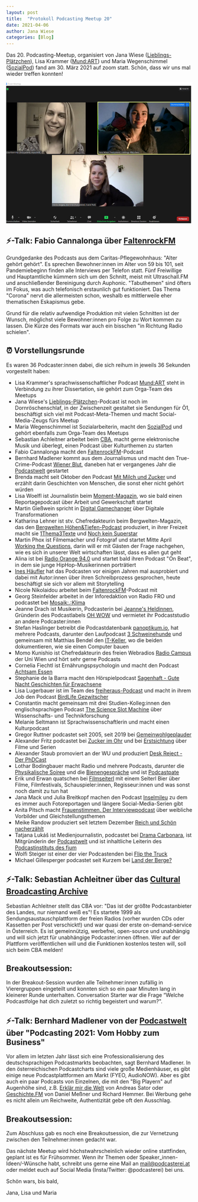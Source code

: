 ```yaml
---
layout: post
title:  "Protokoll Podcasting Meetup 20"
date: 2021-04-06
author: Jana Wiese
categories: [Blog]
---
```


Das 20. Podcasting-Meetup, organisiert von Jana Wiese
([Lieblings-Plätzchen](www.lieblings-plaetzchen.com/)), Lisa Krammer
([Mund:ART](http://mundartpodcast.at/)) und Maria Wegenschimmel
([SozialPod](https://www.sozialpod.com/)) fand am 30. März 2021 auf zoom statt. Schön, dass wir uns mal wieder treffen konnten!

![Das Orga-Team zu Beginn des Meetups auf Zoom](/img/meetup-20-teamzoom.jpg)

## ⚡-Talk: Fabio Cannalonga über [FaltenrockFM](https://www.caritas-pflege.at/wien/aktuell/faltenrock-fm/)

Grundgedanke des Podcasts aus dem Caritas-Pflegewohnhaus: "Alter gehört gehört". Es sprechen Bewohner:innen im Alter von 59 bis 101, seit Pandemiebeginn finden alle Interviews per Telefon statt. Fünf Freiwillige und Hauptamtliche kümmern sich um den Schnitt, meist mit Ultraschall.FM und anschließender Bereinigung durch Auphonic. "Tabuthemen" sind öfters im Fokus, was auch telefonisch erstaunlich gut funktioniert. Das Thema "Corona" nervt die allermeisten schon, weshalb es mittlerweile eher thematischen Eskapismus gebe.

Grund für die relativ aufwendige Produktion mit vielen Schnitten ist der Wunsch, möglichst viele Bewohner:innen pro Folge zu Wort kommen zu lassen. Die Kürze des Formats war auch ein bisschen "in Richtung Radio schielen".


## ⏰ Vorstellungsrunde

Es waren 36 Podcaster:innen dabei, die sich reihum in jeweils 36 Sekunden vorgestellt haben:

* Lisa Krammer's sprachwissenschaftlicher Podcast [Mund:ART](https://www.mundartpodcast.at/) steht in Verbindung zu ihrer Dissertation, sie gehört zum Orga-Team des Meetups
* Jana Wiese's [Lieblings-Plätzchen](https://www.lieblings-plaetzchen.com/)-Podcast ist noch im Dornröschenschlaf, in der Zwischenzeit gestaltet sie Sendungen für Ö1, beschäftigt sich viel mit Podcast-Meta-Themen und macht Social-Media-Zeugs fürs Meetup
* Maria Wegenschimmel ist Sozialarbeiterin, macht den [SozialPod](http://www.sozialpod.com/) und gehört ebenfalls zum Orga-Team des Meetups
* Sebastian Achleitner arbeitet beim [CBA](https://cba.fro.at/), macht gerne elektronische Musik und überlegt, einen Podcast über Kulturthemen zu starten
* Fabio Cannalonga macht den [FaltenrockFM](https://www.caritas-pflege.at/wien/aktuell/faltenrock-fm/)-Podcast
* Bernhard Madlener kommt aus dem Journalismus und macht den True-Crime-Podcast [Wiener Blut](https://www.podcastposse.at/wienerblut/), daneben hat er vergangenes Jahr die [Podcastwelt](https://podcastwelt.at/) gestartet
* Brenda macht seit Oktober den Podcast [Mit Milch und Zucker](https://mitmilchundzucker.podigee.io/) und erzählt darin Geschichten von Menschen, die sonst eher nicht gehört würden
* Lisa Woelfl ist Journalistin beim [Moment-Magazin](https://www.moment.at/), wo sie bald einen Reportagepodcast über Arbeit und Gewerkschaft startet
* Martin Gießwein spricht in [Digital Gamechanger](https://www.martingiesswein.com/podcast) über Digitale Transformationen
* Katharina Lehner ist stv. Chefredakteurin beim Bergwelten-Magazin, das den [Bergwelten Höhen&Tiefen-Podcast](https://www.bergwelten.com/lp/der-bergwelten-podcast-staffel-2) produziert, in ihrer Freizeit macht sie [1Thema3Texte](https://www.1thema3texte.com) und [Noch kein Superstar](https://noch-kein-superstar.stationista.com/)
* Martin Phox ist Filmemacher und Fotograf und startet Mitte April [Working the Questions](https://anchor.fm/working-the-questions/episodes/Working-The-Questions-Die-Fragen-leben-mit-Martin-Phox--Chris-Zvitkovits-Pilot-eqkiha), darin will er mit Gästen der Frage nachgehen, wie es sich in unserer Welt wirtschaften lässt, dass es allen gut geht
* Alina ist bei [Radio Orange 94.0](https://o94.at/) und startet bald ihren Podcast "On Beat", in dem sie junge HipHop-Musikerinnen porträtiert
* [Ines Häufler](www.ineshaeufler.com) hat das Podcasten vor einigen Jahren mal ausprobiert und dabei mit Autor:innen über ihren Schreibprozess gesprochen, heute beschäftigt sie sich vor allem mit Storytelling
* Nicole Nikolaidou arbeitet beim [FaltenrockFM](https://www.caritas-pflege.at/wien/aktuell/faltenrock-fm/)-Podcast mit
* Georg Steinfelder arbeitet in der Inforedaktion von Radio FRO und podcastet bei [Mosaik:.:Klima](https://www.fro.at/mosaik%C2%B7-%C2%B7-klima-verantwortung/)
* Jeanne Drach ist Musikerin, Podcasterin bei [Jeanne's Heldinnen](https://www.ohwow.eu/jeannes-heldinnen), Gründerin des Podcastlabels [OH WOW](https://www.ohwow.eu/) und vermietet ihr Podcaststudio an andere Podcaster:innen
* Stefan Haslinger betreibt die Podcastdatenbank [panoptikum.io](https://panoptikum.io/), hat mehrere Podcasts, darunter den Laufpodcast [3 Schweinehunde](https://3-schweinehun.de/) und gemeinsam mit Matthias Bendel den [IT-Keller](https://it-keller.at/podcast), wo die beiden dokumentieren, wie sie einen Computer bauen
* Momo Kunishio ist Chefredakteurin des freien Webradios [Radio Campus](https://www.univie.ac.at/radiocampus/) der Uni Wien und hört sehr gerne Podcasts
* Cornelia Fiechtl ist Ernährungspsychologin und macht den Podcast [Achtsam Essen](https://achtsam-essen.at/)
* Stephanie de la Barra macht den Hörspielpodcast [Sagenhaft - Gute Nacht Geschichten für Erwachsene](https://sagenhaft-gute-nacht-geschichten-fur-erwachsene.simplecast.com/)
* Lisa Lugerbauer ist im Team des [freiheraus-Podcast](https://soundcloud.com/freiheraus) und macht in ihrem Job den Podcast [BirdLife Gezwitscher](https://www.birdlife.at/page/podcast)
* Constantin macht gemeinsam mit drei Studien-Kolleg:innen den englischsprachigen Podcast [The Science Slot Machine](https://anchor.fm/the-science-slot-machine) über Wissenschafts- und Technikforschung
* Melanie Seltmann ist Sprachwissenschaftlerin und macht einen Kulturpodcast
* Gregor Ruttner podcastet seit 2005, seit 2019 bei [Gemeinwohlgeplauder](https://gemeinwohlgeplauder.org/)
* Alexander Fritz podcastet bei [Zucker im Ohr](https://podcasts.apple.com/vc/podcast/zucker-im-ohr/id1495026063) und bei [Erstsichtung](https://anchor.fm/erstsichtung/) über Filme und Serien
* Alexander Staub promoviert an der WU und produziert [Desk Reject - Der PhDCast](https://deskreject.podigee.io/)
* Lothar Bodingbauer macht Radio und mehrere Podcasts, darunter die [Physikalische Soiree](https://www.physikalischesoiree.at/) und die [Bienengespräche](https://www.bienenpodcast.at/) und ist [Podcastpate](https://sendegate.de/t/die-podcastpat-innen-stellen-sich-vor/8797)
* Erik und Erwan quatschen bei [Filmseiterl](https://open.spotify.com/show/1RnxgricLPH7z1WSwEfc4w?si=6W1GkdCRSgiYmsCpuRjDDQ) mit einem Seiterl Bier über Filme, Filmfestivals, Schauspieler:innen, Regisseur:innen und was sonst noch damit zu tun hat
* Jana Mack und Julia Breitkopf machen den Podcast [Inselmileu](https://www.inselmilieu-reportage.at/) zu dem es immer auch Fotoreportagen und längere Social-Media-Serien gibt
* Anita Pitsch macht [Frauenstimmen. Der Interviewpodcast](https://frauenstimmen-der-interviewpodcast.stationista.com/) über weibliche Vorbilder und Gleichstellungsthemen
* Meike Randow produziert seit letztem Dezember [Reich und Schön nacherzählt](https://reich-und-schoen-der-podcast.stationista.com/)
* Tatjana Lukáš ist Medienjournalistin, podcastet bei [Drama Carbonara](https://www.dramacarbonara.at/), ist Mitgründerin der [Podcastwelt](https://podcastwelt.at/) und ist inhaltliche Leiterin des [Podcastinstituts des fjum](https://www.fjum-wien.at/kurse/podcast-institut-grundkurs-2021-2/)
* Wolfi Steiger ist einer der vier Podcastenden bei [Flip the Truck](https://www.flipthetruck.com/)
* Michael Gillesperger podcastet seit Kurzem bei [Land der Berge?](https://anchor.fm/michael-gillesberger)


## ⚡-Talk: Sebastian Achleitner über das [Cultural Broadcasting Archive](https://cba.fro.at/)

Sebastian Achleitner stellt das CBA vor: "Das ist der  größte Podcastanbieter des Landes, nur niemand weiß es"! Es startete 1999 als Sendungsaustauschplattform der freien Radios (vorher wurden CDs oder Kassetten per Post verschickt!) und war quasi der erste on-demand-service in Österreich. Es ist gemeinnützig, werbefrei, open-source und unabhängig und will sich jetzt für unabhängige Podcaster:innen öffnen. Wer auf der Plattform veröffentlichen will und die Funktionen kostenlos testen will, soll sich beim CBA melden!


## Breakoutsession:

In der Breakout-Session wurden alle Teilnehmer:innen zufällig in Vierergruppen eingeteilt und konnten sich so ein paar Minuten lang in kleinerer Runde unterhalten. Conversation Starter war die Frage “Welche Podcastfolge hat dich zuletzt so richtig begeistert und warum?".

## ⚡-Talk: Bernhard Madlener von der [Podcastwelt](https://podcastwelt.at/) über "Podcasting 2021: Vom Hobby zum Business"

Vor allem im letzten Jahr lässt sich eine Professionalisierung des deutschsprachigen Podcastmarkts beobachten, sagt Bernhard Madlener. In den österreichischen Podcastcharts sind viele große Medienhäuser, es gibt einige neue Podcastplattformen am Markt (FYEO, AudioNOW). Aber es gibt auch ein paar Podcasts von Einzelnen, die mit den "Big Playern" auf Augenhöhe sind, z.B. [Erklär mir die Welt](https://steadyhq.com/de/erklaermir/about) von Andreas Sator oder [Geschichte.FM](https://www.geschichte.fm/) von Daniel Meßner und Richard Hemmer. Bei Werbung gehe es nicht allein um Reichweite, Authentizität gebe oft den Ausschlag.

## Breakoutsession:

Zum Abschluss gab es noch eine Breakoutsession, die zur Vernetzung zwischen den Teilnehmer:innen gedacht war.


Das nächste Meetup wird höchstwahrscheinlich wieder online stattfinden, geplant ist es für Frühsommer. Wenn ihr Themen oder Speaker_innen-Ideen/-Wünsche habt, schreibt uns gerne eine Mail an mail@podcasterei.at oder meldet euch auf Social Media (Insta/Twitter: @podcasterei) bei uns.

Schön wars, bis bald,

Jana, Lisa und Maria
